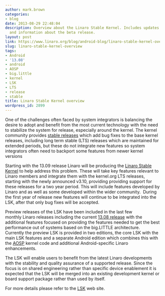 ```yaml
---
author: mark.brown
categories:
- blog
date: 2013-08-29 22:48:04
description: Overview about the Linaro Stable Kernel. Includes updates from the team
  and information about the beta release.
layout: post
link: https://www.linaro.org/blog/android-blog/linaro-stable-kernel-overview/
slug: linaro-stable-kernel-overview
tags:
- Android
- '13.08'
- android
- AOSP
- big.little
- kernel
- LSK
- LTS
- release
- stable
title: Linaro Stable Kernel overview
wordpress_id: 2899
---
```


One of the challenges often faced by system integrators is balancing the desire to adopt and benefit from the most current technology with the need to stabilize the system for release, especially around the kernel. The kernel community provides [stable releases](https://git.kernel.org/cgit/linux/kernel/git/stable/linux-stable.git/) which add bug fixes to the base kernel releases, including long term stable (LTS) releases which are maintained for extended periods, but these do not integrate new features so system integrators often need to backport some features from newer kernel versions

Starting with the 13.09 release Linaro will be producing the [Linaro Stable Kernel](http://wiki.linaro.org/LSK) to help address this problem. These will take key features relevant to Linaro members and integrate them with the kernel.org LTS releases, starting with the newly announced v3.10, providing providing support for these releases for a two year period. This will include features developed by Linaro and as well as some developed within the wider community.  During the first year of release new features will continue to be integrated into the LSK, after that only bug fixes will be accepted.

Preview releases of the LSK have been included in the last few monthly Linaro releases including the current [13.08 release](http://releases.linaro.org/13.08) with the additional features focused on providing the features needed to get the best performance out of systems based on the big.LITTLE architecture. Currently the preview LSK is provided in two editions, the core LSK with the main LSK features and a separate Android edition which combines this with the [AOSP](http://source.android.com) kernel code and additional Android-specific Linaro enhancements.

The LSK will enable users to benefit from the latest Linaro developments with the stability and quality assurance of a supported release. Since the focus is on shared engineering rather than specific device enablement it is expected that the LSK will be merged into an existing development kernel or board support package rather than used by itself.

For more details please refer to the [LSK](http://wiki.linaro.org/LSK) web site.